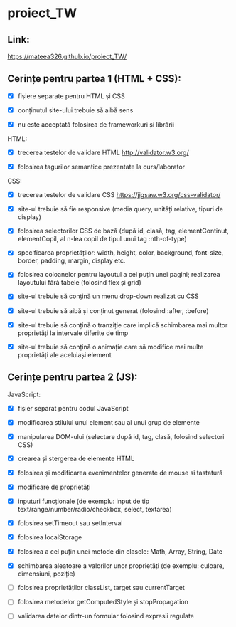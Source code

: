 # proiect_TW

## Link:

https://mateea326.github.io/proiect_TW/

## Cerințe pentru partea 1 (HTML + CSS):

- [x] fișiere separate pentru HTML și CSS

- [x] conținutul site-ului trebuie să aibă sens

- [x] nu este acceptată folosirea de frameworkuri și librării

HTML:

 - [x] trecerea testelor de validare HTML http://validator.w3.org/

 - [x] folosirea tagurilor semantice prezentate la curs/laborator

CSS:

- [x] trecerea testelor de validare CSS https://jigsaw.w3.org/css-validator/

- [x] site-ul trebuie să fie responsive (media query, unități relative, tipuri de display)

- [x] folosirea selectorilor CSS de bază (după id, clasă, tag, elementContinut, elementCopil, al n-lea copil de tipul unui tag :nth-of-type)

- [x] specificarea proprietăților: width, height, color, background, font-size, border, padding, margin, display etc.

- [x] folosirea coloanelor pentru layoutul a cel puțin unei pagini; realizarea layoutului fără tabele (folosind flex și grid)

- [x] site-ul trebuie să conțină un menu drop-down realizat cu CSS

- [x] site-ul trebuie să aibă și conținut generat (folosind :after, :before)

- [x] site-ul trebuie să conțină o tranziție care implică schimbarea mai multor proprietăți la intervale diferite de timp

- [x] site-ul trebuie să conțină o animație care să modifice mai multe proprietăți ale aceluiași element

## Cerințe pentru partea 2 (JS): 

JavaScript:

- [x] fișier separat pentru codul JavaScript

- [x] modificarea stilului unui element sau al unui grup de elemente

- [x] manipularea DOM-ului (selectare după id, tag, clasă, folosind selectori CSS)

- [x] crearea și stergerea de elemente HTML

- [x] folosirea și modificarea evenimentelor generate de mouse si tastatură

- [x] modificare de proprietăți

- [x] inputuri funcționale (de exemplu: input de tip text/range/number/radio/checkbox, select, textarea)

- [x] folosirea setTimeout sau setInterval

- [x] folosirea localStorage 

- [x] folosirea a cel puțin unei metode din clasele: Math, Array, String, Date

- [x] schimbarea aleatoare a valorilor unor proprietăți (de exemplu: culoare, dimensiuni, poziție)

- [ ] folosirea proprietăților classList, target sau currentTarget

- [ ] folosirea metodelor getComputedStyle și stopPropagation

- [ ] validarea datelor dintr-un formular folosind expresii regulate
